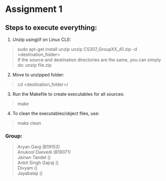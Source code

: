 # Assignment 1

## Steps to execute everything:
1. Unzip using(if on Linux CLI): 
> sudo apt-get install unzip
> unzip CS307_GroupXX_A1.zip -d <destination_folder>  
If the source and destination directories are the same, you can simply do:
> unzip file.zip  

2. Move to unzipped folder: 
> cd <destination_folder>/  

3. Run the Makefile to create executables for all sources:
> make  

4. To clean the executables/object files, use:
> make clean  

### Group:
> Aryan Garg (B19153)  
> Anukool Dwivedi (B19071)  
> Jainan Tandel ()  
> Ankit Singh Gajraj ()  
> Divyam ()  
> Jayabalaji ()  
